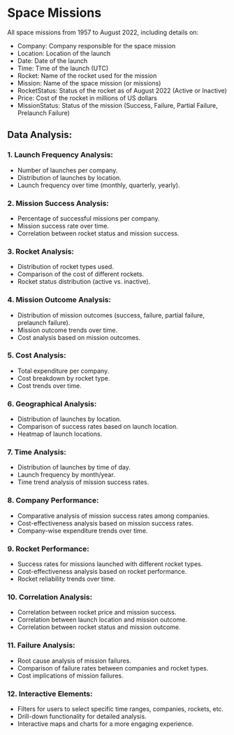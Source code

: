 # Space Missions
All space missions from 1957 to August 2022, including details on:

- Company:  Company responsible for the space mission
- Location:  Location of the launch
- Date:  Date of the launch
- Time:  Time of the launch (UTC)
- Rocket:  Name of the rocket used for the mission
- Mission:  Name of the space mission (or missions)
- RocketStatus:  Status of the rocket as of August 2022 (Active or Inactive)
- Price:  Cost of the rocket in millions of US dollars
- MissionStatus:  Status of the mission (Success, Failure, Partial Failure, Prelaunch Failure)


## Data Analysis:

### 1. Launch Frequency Analysis:
- Number of launches per company.
- Distribution of launches by location.
- Launch frequency over time (monthly, quarterly, yearly).

### 2. Mission Success Analysis:
- Percentage of successful missions per company.
- Mission success rate over time.
- Correlation between rocket status and mission success.

### 3. Rocket Analysis:
- Distribution of rocket types used.
- Comparison of the cost of different rockets.
- Rocket status distribution (active vs. inactive).

### 4. Mission Outcome Analysis:
- Distribution of mission outcomes (success, failure, partial failure, prelaunch failure).
- Mission outcome trends over time.
- Cost analysis based on mission outcomes.

### 5. Cost Analysis:
- Total expenditure per company.
- Cost breakdown by rocket type.
- Cost trends over time.

### 6. Geographical Analysis:
- Distribution of launches by location.
- Comparison of success rates based on launch location.
- Heatmap of launch locations.

### 7. Time Analysis:
- Distribution of launches by time of day.
- Launch frequency by month/year.
- Time trend analysis of mission success rates.

### 8. Company Performance:
- Comparative analysis of mission success rates among companies.
- Cost-effectiveness analysis based on mission success rates.
- Company-wise expenditure trends over time.

### 9. Rocket Performance:
- Success rates for missions launched with different rocket types.
- Cost-effectiveness analysis based on rocket performance.
- Rocket reliability trends over time.

### 10. Correlation Analysis:
- Correlation between rocket price and mission success.
- Correlation between launch location and mission outcome.
- Correlation between rocket status and mission outcome.

### 11. Failure Analysis:
- Root cause analysis of mission failures.
- Comparison of failure rates between companies and rocket types.
- Cost implications of mission failures.

### 12. Interactive Elements:
- Filters for users to select specific time ranges, companies, rockets, etc.
- Drill-down functionality for detailed analysis.
- Interactive maps and charts for a more engaging experience.
